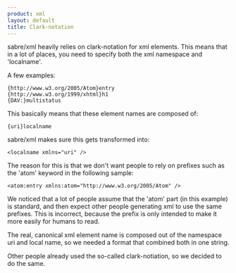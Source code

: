 ```yaml
---
product: xml 
layout: default
title: Clark-notation
---
```


sabre/xml heavily relies on clark-notation for xml elements. This means that in a lot
of places, you need to specify both the xml namespace and 'localname'.

A few examples:

    {http://www.w3.org/2005/Atom}entry
    {http://www.w3.org/1999/xhtml}h1
    {DAV:}multistatus

This basically means that these element names are composed of:

    {uri}localname

sabre/xml makes sure this gets transformed into:

    <localname xmlns="uri" />

The reason for this is that we don't want people to rely on prefixes such as the 'atom'
keyword in the following sample:

    <atom:entry xmlns:atom="http://www.w3.org/2005/Atom" />

We noticed that a lot of people assume that the 'atom' part (in this example) is standard,
and then expect other people generating xml to use the same prefixes. This is incorrect,
because the prefix is only intended to make it more easily for humans to read.

The real, canonical xml element name is composed out of the namespace uri and local name,
so we needed a format that combined both in one string.

Other people already used the so-called clark-notiation, so we decided to do the same.

